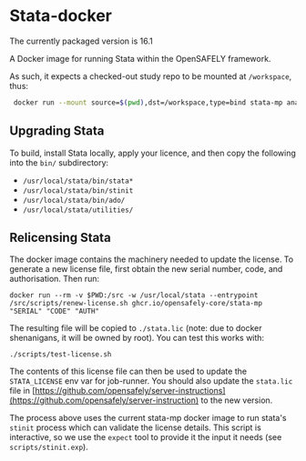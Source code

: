 # Stata-docker

The currently packaged version is 16.1

A Docker image for running Stata within the OpenSAFELY framework.

As such, it expects a checked-out study repo to be mounted at `/workspace`, thus:

```sh
 docker run --mount source=$(pwd),dst=/workspace,type=bind stata-mp analysis/model.do
```

## Upgrading Stata

To build, install Stata locally, apply your licence, and then copy the
following into the `bin/` subdirectory:

* `/usr/local/stata/bin/stata*`
* `/usr/local/stata/bin/stinit`
* `/usr/local/stata/bin/ado/`
* `/usr/local/stata/utilities/`


## Relicensing Stata

The docker image contains the machinery needed to update the license. To
generate a new license file, first obtain the new serial number, code, and
authorisation. Then run:

    docker run --rm -v $PWD:/src -w /usr/local/stata --entrypoint /src/scripts/renew-license.sh ghcr.io/opensafely-core/stata-mp "SERIAL" "CODE" "AUTH"

The resulting file will be copied to `./stata.lic` (note: due to docker
shenanigans, it will be owned by root). You can test this works with:

    ./scripts/test-license.sh

The contents of this license file can then be used to update the `STATA_LICENSE`
env var for job-runner. You should also update the `stata.lic` file in
[https://github.com/opensafely/server-instructions](https://github.com/opensafely/server-instruction)
to the new version.

The process above uses the current stata-mp docker image to run stata's
`stinit` process which can validate the license details.  This script is
interactive, so we use the `expect` tool to provide it the input it needs (see
`scripts/stinit.exp`).

